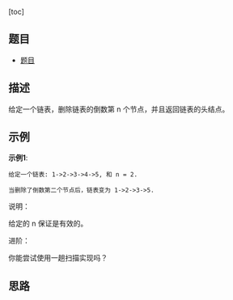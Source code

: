 [toc]

## 题目 
- [题目](https://leetcode-cn.com/problems/remove-nth-node-from-end-of-list/)

## 描述

给定一个链表，删除链表的倒数第 n 个节点，并且返回链表的头结点。

## 示例 
**示例1**:
```text
给定一个链表: 1->2->3->4->5, 和 n = 2.

当删除了倒数第二个节点后，链表变为 1->2->3->5.

```

说明：

给定的 n 保证是有效的。

进阶：

你能尝试使用一趟扫描实现吗？

## 思路
